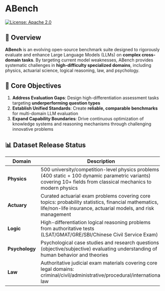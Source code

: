 # ABench
[![License: Apache 2.0](https://img.shields.io/badge/License-Apache%202.0-green.svg)](https://opensource.org/licenses/Apache-2.0)

## 🌟 Overview

**ABench** is an evolving open-source benchmark suite designed to rigorously evaluate and enhance Large Language Models (LLMs) on **complex cross-domain tasks**. By targeting current model weaknesses, ABench provides systematic challenges in **high-difficulty specialized domains**, including physics, actuarial science, logical reasoning, law, and psychology.

## 🎯 Core Objectives
1.  **Address Evaluation Gaps**: Design high-differentiation assessment tasks targeting **underperforming question types**
2.  **Establish Unified Standards**: Create **reliable, comparable benchmarks** for multi-domain LLM evaluation
3.  **Expand Capability Boundaries**: Drive continuous optimization of knowledge systems and reasoning mechanisms through challenging innovative problems

## 📊 Dataset Release Status

| Domain         | Description                                                                                                      | Status                          |
|----------------|------------------------------------------------------------------------------------------------------------------|---------------------------------|
| **Physics**    | 500 university/competition-level physics problems (400 static + 100 dynamic parametric variants) covering 10+ fields from classical mechanics to modern physics | [✅ Released](Physics/README.md) |
| **Actuary**    | Curated actuarial exam problems covering core topics: probability statistics, financial mathematics, life/non-life insurance, actuarial models, and risk management | [✅ Released](Actuary/README.md) |
| **Logic**      | High-differentiation logical reasoning problems from authoritative tests (LSAT/GMAT/GRE/SBI/Chinese Civil Service Exam) | [✅ Released](Logic/README.md)   |
| **Psychology** | Psychological case studies and research questions (objective/subjective) evaluating understanding of human behavior and theories | 🔄 In Preparation               |
| **Law**        | Authoritative judicial exam materials covering core legal domains: criminal/civil/administrative/procedural/international law | 🔄 In Preparation               |
